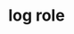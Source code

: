 ---
{
  "title": "log role",
  "description": "A type of live region where new information is added in meaningful order and old information may disappear",
  "category": "aria",
  "keywords": "log role",
  "last_test_date": "2020-07-14",
  "test_results_url": "https://a11ysupport.io/tech/aria/log_role",
  "test_url": "https://a11ysupport.io/tech/aria/log_role",
  "notes_by_num": {
    "1": "Didn't convey its name and role as part of the live announcement if it has a name",
    "2": "Didn't convey its name and role while navigating the page if it has a name",
    "3": "Didn't announce changes to the live region",
    "4": "Didn't convey the implicit aria-atomic value of false by only announcing content that has changed"
  },
  "stats": {
    "jaws": {
      "chrome": {
        "92": "a #1"
      },
      "edge": {
        "92": "a #1"
      },
      "ie": {
        "11": "a"
      },
      "firefox": {
        "82": "a #2 #1"
      }
    },
    "narrator": {
      "edge": {
        "86": "a #3 #4 #2 #1"
      }
    },
    "nvda": {
      "chrome": {
        "92": "a"
      },
      "edge": {
        "92": "a"
      },
      "firefox": {
        "82": "a #2 #1"
      }
    },
    "talkback": {
      "and_chr": {
        "86": "a #2 #1"
      }
    },
    "vo_ios": {
      "ios_saf": {
        "14.2": "a #2 #1"
      }
    },
    "vo_macos": {
      "safari": {
        "14.0": "a #1"
      }
    },
    "orca": {
      "firefox": {
        "82": "a #2 #1"
      }
    }
  },
  "links": {
    "ARIA spec for log": "https://www.w3.org/TR/wai-aria-1.1/#log"
  }
}
---